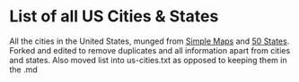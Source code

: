 # List of all US Cities & States
All the cities in the United States, munged from [Simple Maps](simplemaps.com) and [50 States](50states.com). Forked and edited to remove duplicates and all information apart from cities and states. Also moved list into us-cities.txt as opposed to keeping them in the .md
